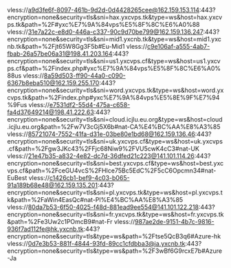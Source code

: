 vless://a9d3fe6f-8097-461b-9d2d-0d4428265cee@162.159.153.114:443?encryption=none&security=tls&sni=hax.yxcvps.tk&type=ws&host=hax.yxcvps.tk&path=%2F#yxc%E7%9A%84vps%E5%8F%8C%E6%A0%88
vless://31e7a22c-e8d0-446a-c337-90c9d70be799@162.159.136.247:443?encryption=none&security=tls&sni=mid1.yxcnb.tk&type=ws&host=mid1.yxcnb.tk&path=%2Fjt65W8Gg3F5b#Eu-Mid1
vless://c9e106af-a555-4ab7-fbab-26a57be06a31@198.41.203.164:443?encryption=none&security=tls&sni=us1.yxcvps.cf&type=ws&host=us1.yxcvps.cf&path=%2Findex.php#yxc%E7%9A%84vps%E5%8F%8C%E6%A0%88us
vless://8a59d503-ff90-44a0-c090-6367b8eba510@162.159.255.170:443?encryption=none&security=tls&sni=word.yxcvps.tk&type=ws&host=word.yxcvps.tk&path=%2Findex.php#yxc%E7%9A%84vps%E5%8E%9F%E7%94%9Fus
vless://e7531df2-55d4-475a-c658-fa4d37649214@198.41.222.63:443?encryption=none&security=tls&sni=cloud.icjlu.eu.org&type=ws&host=cloud.icjlu.eu.org&path=%2Fw7V3cGj5X6b#nat-CA%E4%BC%AA%E8%A3%85
vless://85721074-7552-41fa-d31e-03be80e1bd68@162.159.136.46:443?encryption=none&security=tls&sni=uk.yxcvps.cf&type=ws&host=uk.yxcvps.cf&path=%2Fgw3JKc43%2FFjc68Niw9%2FVU5cwK4cC3#nat-UK
vless://21e47b35-a832-4e82-dc7d-36dfed21c223@141.101.114.26:443?encryption=none&security=tls&sni=best.yxcvps.cf&type=ws&host=best.yxcvps.cf&path=%2FceGU4vcS%2FHIce75Bc5EdC%2F5cC6Opcmn34#nat-EuBest
vless://c1426cb1-bef9-4c03-b065-91a189b68e48@162.159.135.201:443?encryption=none&security=tls&sni=pl.yxcvps.tk&type=ws&host=pl.yxcvps.tk&path=%2FaWin4EasQc#nat-Pl%E4%BC%AA%E8%A3%85
vless://80da7b53-6f50-4025-f48d-881ead9ee554@141.101.122.218:443?encryption=none&security=tls&sni=fr.yxcvps.tk&type=ws&host=fr.yxcvps.tk&path=%2Fe3Uw2c1POmcB9#nat-Fr
vless://987ae2de-9151-4b7c-9816-936f7ad112fe@hk.yxcnb.tk:443?encryption=none&security=tls&type=ws&path=%2Ftse5QcB3q6#Azure-hk
vless://0d7e3b53-881f-4844-93fd-89cc1cfdbba3@ja.yxcnb.tk:443?encryption=none&security=tls&type=ws&path=%2F3wBf6G9rcxE7b#Azure-Ja
